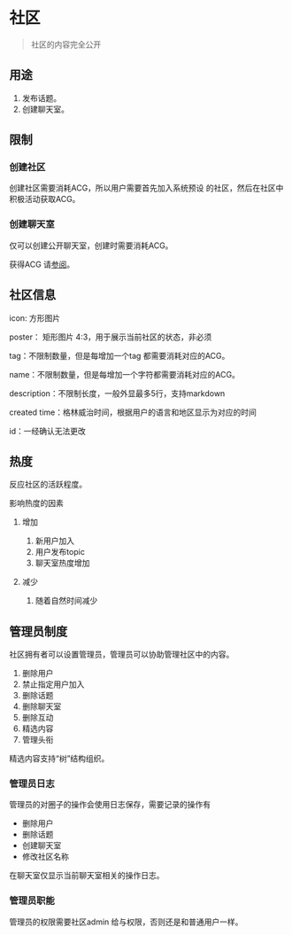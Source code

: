 # 社区

> 社区的内容完全公开

## 用途

1. 发布话题。
2. 创建聊天室。

## 限制

### 创建社区

创建社区需要消耗ACG，所以用户需要首先加入系统预设
的社区，然后在社区中积极活动获取ACG。

### 创建聊天室

仅可以创建公开聊天室，创建时需要消耗ACG。

获得ACG 请[参阅](ACG.md)。

## 社区信息

icon: 方形图片

poster： 矩形图片 4:3，用于展示当前社区的状态，非必须

tag：不限制数量，但是每增加一个tag 都需要消耗对应的ACG。

name：不限制数量，但是每增加一个字符都需要消耗对应的ACG。

description：不限制长度，一般外显最多5行，支持markdown

created time：格林威治时间，根据用户的语言和地区显示为对应的时间

id：一经确认无法更改

## 热度

反应社区的活跃程度。

影响热度的因素

1. 增加

   1. 新用户加入
   2. 用户发布topic
   3. 聊天室热度增加

2. 减少

   1. 随着自然时间减少

## 管理员制度

社区拥有者可以设置管理员，管理员可以协助管理社区中的内容。

1. 删除用户
2. 禁止指定用户加入
3. 删除话题
4. 删除聊天室
5. 删除互动
6. 精选内容
7. 管理头衔

精选内容支持“树”结构组织。

### 管理员日志

管理员的对圈子的操作会使用日志保存，需要记录的操作有

* 删除用户
* 删除话题
* 创建聊天室
* 修改社区名称

在聊天室仅显示当前聊天室相关的操作日志。

### 管理员职能

管理员的权限需要社区admin 给与权限，否则还是和普通用户一样。
